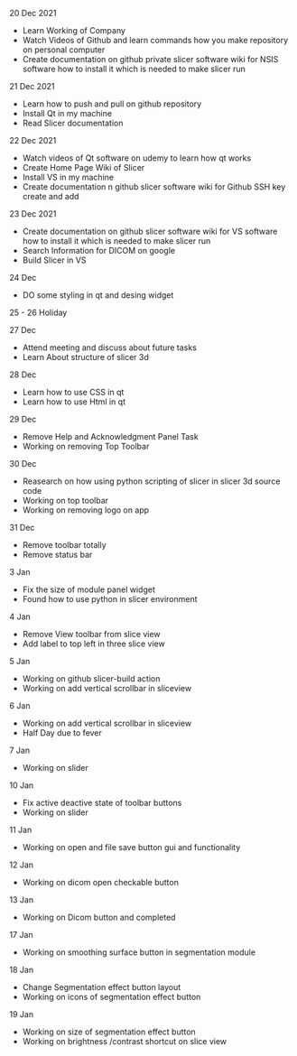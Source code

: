 20 Dec 2021

* Learn Working of Company 
* Watch Videos of Github and learn commands how you make repository on personal computer
* Create documentation on github private slicer software wiki for NSIS software how to install it which is needed to make slicer run

21 Dec 2021

* Learn how to push and pull on github repository
* Install Qt in my machine 
* Read Slicer documentation

22 Dec 2021

* Watch videos of Qt software on udemy to learn how qt works
* Create Home Page Wiki of Slicer
* Install VS in my machine
* Create documentation n github slicer software wiki for Github SSH key create and add

23 Dec 2021

* Create documentation on github slicer software wiki for VS software how to install it which is needed to make slicer run 
* Search Information for DICOM on google
* Build Slicer in VS

24 Dec 

* DO some styling in qt and desing widget

25 - 26 Holiday

27 Dec

* Attend meeting and discuss about future tasks
* Learn About structure of slicer 3d

28 Dec

* Learn how to use CSS in qt
* Learn how to use Html in qt

29 Dec

* Remove Help and Acknowledgment Panel Task
* Working on removing Top Toolbar

30 Dec

* Reasearch on how using python scripting of slicer in slicer 3d source code
* Working on top toolbar
* Working on removing logo on app

31 Dec

* Remove toolbar totally
* Remove status bar

3 Jan

* Fix the size of module panel widget
* Found how to use python in slicer environment

4 Jan

* Remove View toolbar from slice view
* Add label to top left in three slice view

5 Jan

* Working on github slicer-build action
* Working on add vertical scrollbar in sliceview

6 Jan 
* Working on add vertical scrollbar in sliceview
* Half Day due to fever

7 Jan 
* Working on slider

10 Jan
* Fix active deactive state of toolbar buttons
* Working on slider

11 Jan
* Working on open and file save button gui and functionality

12 Jan
* Working on dicom open checkable button

13 Jan
* Working on Dicom button and completed

17 Jan
* Working on smoothing surface button in segmentation module

18 Jan
* Change Segmentation effect button layout
* Working on icons of segmentation effect button

19 Jan
* Working on size of segmentation effect button
* Working on brightness /contrast shortcut on slice view

